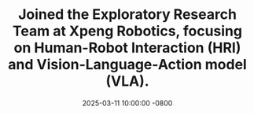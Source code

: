 ---
title: >-  
  Joined the Exploratory Research Team at Xpeng Robotics, focusing on Human-Robot Interaction (HRI) and Vision-Language-Action model (VLA).
date: 2025-03-11 10:00:00 -0800  
---